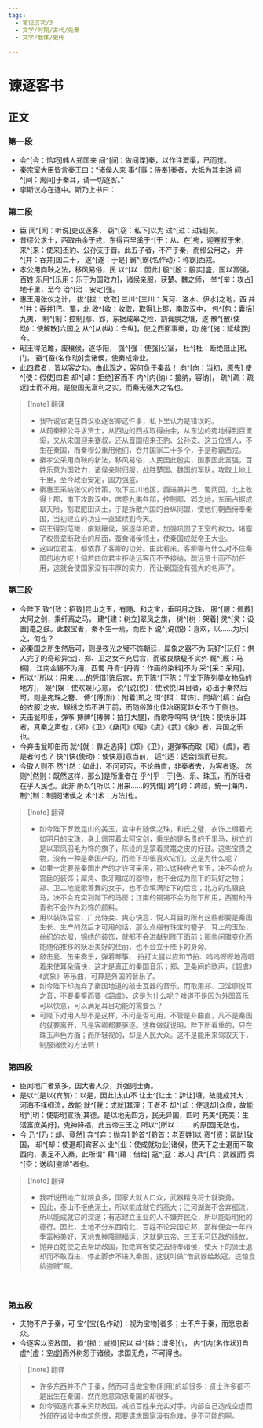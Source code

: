 ```yaml
---
tags:
  - 笔记层次/3
  - 文学/时期/古代/先秦
  - 文学/载体/史传
  
---
```


# 谏逐客书


## 正文

### 第一段

 - 会^[会：恰巧]韩人郑国来 间^[间：做间谍]秦，以作注溉渠，已而觉。
 - 秦宗室大臣皆言秦王曰：“诸侯人来 事^[事：侍奉]秦者，大抵为其主游 间^[间：离间]于秦耳，请一切逐客。”
 - 李斯议亦在逐中。斯乃上书曰：

### 第二段


- 臣 闻^[闻：听说]吏议逐客， 窃^[窃：私下]以为 过^[过：过错]矣。
- 昔缪公求士，西取由余于戎，东得百里奚于^[于：从、在]宛，迎蹇叔于宋， 来^[来：使来]丕豹、公孙支于晋。此五子者，不产于秦，而缪公用之， 并^[并：吞并]国二十， 遂^[遂：于是] 霸^[霸{名作动}：称霸]西戎。
- 孝公用商鞅之法，移风易俗，民 以^[以：因此]  殷^[殷：殷实]盛，国以富强，百姓 乐用^[乐用：乐于为国效力]，诸侯亲服，获楚、魏之师， 举^[举：攻占]地千里，至今 治^[治：安定]强。
- 惠王用张仪之计， 拔^[拔：攻取]  三川^[三川：黄河、洛水、伊水]之地，西 并^[并：吞并]巴、蜀，北 收^[收：收取，取得]上郡，南取汉中， 包^[包：囊括]九夷， 制^[制：控制]鄢、郢，东据成皋之险，割膏腴之壤，遂 散^[散{使动}：使解散]六国之 从^[从(纵)：合纵]，使之西面事秦，功 施^[施：延续]到今。
- 昭王得范雎，废穰侯，逐华阳， 强^[强：使强]公室， 杜^[杜：断绝阻止]私门， 蚕^[蚕{名作动}]食诸侯，使秦成帝业。
- 此四君者，皆以客之功。由此观之，客何负于秦哉！ 向^[向：当初，原先] 使^[使：假使]四君 却^[却：拒绝]客而不 内^[内(纳)：接纳，容纳]， 疏^[疏：疏远]士而不用，是使国无富利之实，而秦无强大之名也。

>[!note] 翻译
> - 我听说官吏在商议驱逐客卿这件事，私下里认为是错误的。
> - 从前秦穆公寻求贤士，从西边的西戎取得由余，从东边的宛地得到百里奚，又从宋国迎来蹇叔，还从晋国招来丕豹、公孙支。这五位贤人，不生在秦国，而秦穆公重用他们，吞并国家二十多个，于是称霸西戎。
> - 秦孝公采用商鞅的新法，移风易俗，人民因此殷实，国家因此富强，百姓乐意为国效力，诸侯亲附归服，战胜楚国、魏国的军队，攻取土地上千里，至今政治安定，国力强盛。
> - 秦惠王采纳张仪的计策，攻下三川地区，西进兼并巴、蜀两国，北上收得上郡，南下攻取汉中，席卷九夷各部，控制鄢、郢之地，东面占据成皋天险，割取肥田沃土，于是拆散六国的合纵同盟，使他们朝西侍奉秦国，当初建立的功业一直延续到今天。
> - 昭王得到范雎，废黜穰侯，驱逐华阳君，加强巩固了王室的权力，堵塞了权贵垄断政治的局面，蚕食诸侯领土，使秦国成就帝王大业。
> - 这四位君主，都依靠了客卿的功劳。由此看来，客卿哪有什么对不住秦国的地方呢！倘若四位君主拒绝远客而不予接纳，疏远贤士而不加任用，这就会使国家没有丰厚的实力，而让秦国没有强大的名声了。

### 第三段

- 今陛下 致^[致：招致]昆山之玉，有随、和之宝，垂明月之珠， 服^[服：佩戴]太阿之剑，乘纤离之马， 建^[建：树立]翠凤之旗， 树^[树：架着] 灵^[灵：设置]鼍之鼓。此数宝者，秦不生一焉，而陛下 说^[说(悦)：喜欢，以……为乐]之，何也？
- 必秦国之所生然后可，则是夜光之璧不饰朝廷，犀象之器不为 玩好^[玩好：供人完了的奇珍异宝]，郑、卫之女不充后宫，而骏良駃騠不实外 厩^[厩：马棚]，江南金锡不为用，西蜀 丹青^[丹青：作画的染料]不为 采^[采：采用]。
- 所以^[所以：用来……的凭借]饰后宫，充下陈^[下陈：厅堂下陈列美女物品的地方]， 娱^[娱：使欢娱]心意， 说^[说(悦)：使欣悦]耳目者，必出于秦然后可，则是宛珠之簪、 傅^[傅(附)：附着]玑之 珥^[珥：耳饰]、阿缟^[缟：白色的衣服]之衣、锦绣之饰不进于前，而随俗雅化佳冶窈窕赵女不立于侧也。
- 夫击瓮叩缶，弹筝 搏髀^[搏髀：拍打大腿]，而歌呼呜呜 快^[快：使快乐]耳者，真秦之声也；《郑》《卫》《桑间》《昭》《虞》《武》《象》者，异国之乐也。
- 今弃击瓮叩缶而 就^[就：靠近选择]《郑》《卫》，退弹筝而取《昭》《虞》，若是者何也？ 快^[快{使动}：使快意]意当前， 适^[适：适合]观而已矣。
- 今取人则不 然^[然：如此]，不问可否，不论曲直，非秦者去，为客者逐。 然则^[然则：既然这样，那么]是所重者在 乎^[乎：于]色、乐、珠玉，而所轻者在乎人民也。此非 所以^[所以：用来……的凭借] 跨^[跨：跨越，统一]海内、 制^[制：制服]诸侯之 术^[术：方法]也。

>[!note] 翻译
>- 如今陛下罗致昆山的美玉，宫中有随侯之珠，和氏之璧，衣饰上缀着光如明月的宝珠，身上佩带着太阿宝剑，乘坐的是名贵的千里马，树立的是以翠凤羽毛为饰的旗子，陈设的是蒙着灵鼍之皮的好鼓。这些宝贵之物，没有一种是秦国产的，而陛下却很喜欢它们，这是为什么呢？
>- 如果一定要是秦国出产的才许可采用，那么这种夜光宝玉，决不会成为宫廷的装饰；犀角、象牙雕成的器物，也不会成为陛下的玩好之物；郑、卫二地能歌善舞的女子，也不会填满陛下的后宫；北方的名骥良马，决不会充实到陛下的马房；江南的铜锡不会为陛下所用，西蜀的丹青也不会作为彩饰的颜料。
>- 用以装饰后宫、广充侍妾、爽心快意、悦人耳目的所有这些都要是秦国生长、生产的然后才可用的话，那么点缀有珠宝的簪子，耳上的玉坠，丝织的衣服，锦绣的装饰，就都不会进献到陛下面前；那些闲雅变化而能随俗推移的妖冶美好的佳丽，也不会立于陛下的身旁。
>- 敲击瓮、缶来奏乐，弹着琴筝、 拍打大腿以应和节拍、呜呜呀呀地高唱着来使耳朵痛快，这才是真正的秦国音乐；郑、卫桑间的歌声，《韶虞》《武象》等乐曲，可算是外国的音乐了。
>- 如今陛下却抛弃了秦国地道的敲击瓦器的音乐，而取用郑、卫淫靡悦耳之音，不要秦筝而要《韶虞》，这是为什么呢？难道不是因为外国音乐可以快意，可以满足耳目功能的需要么？
>- 可陛下对用人却不是这样，不问是否可用，不管是非曲直，凡不是秦国的就要离开，凡是客卿都要驱逐。这样做就说明，陛下所看重的，只在珠玉声色方面；而所轻视的，却是人民大众。这不是能用来驾驭天下，制服诸侯的方法啊！



### 第四段

- 臣闻地广者粟多，国大者人众，兵强则士勇。 
- 是以^[是以{宾前}：以是，因此]太山不 让土^[让土：辞让]壤，故能成其大；河海不择细流，故能 就^[就：成就]其深；王者不 却^[却：使退却]众庶，故能 明^[明：使彰明宣扬]其德。是以地无四方，民无异国，四时 充美^[充美：生活富庶美好]，鬼神降福，此五帝三王之 所以^[所以：……的原因]无敌也。
- 今 乃^[乃：却、竟然] 弃^[弃：抛弃] 黔首^[黔首：老百姓]以 资^[资：帮助]敌国， 却^[却：使退却]宾客以 业^[业：使成就功业]诸侯，使天下之士退而不敢西向，裹足不入秦，此所谓“ 藉^[藉：借给] 寇^[寇：敌人] 兵^[兵：武器]而 赍^[赍：送给]盗粮”者也。

>[!note] 翻译
>- 我听说田地广就粮食多，国家大就人口众，武器精良将士就骁勇。
>- 因此，泰山不拒绝泥土，所以能成就它的高大；江河湖海不舍弃细流，所以能成就它的深邃；有志建立王业的人不嫌弃民众，所以能彰明他的德行。因此，土地不分东西南北，百姓不论异国它邦，那样便会一年四季富裕美好，天地鬼神降赐福运，这就是五帝、三王无可匹敌的缘故。
>- 抛弃百姓使之去帮助敌国，拒绝宾客使之去侍奉诸侯，使天下的贤士退却而不敢西进，停止脚步不进入秦国，这就叫做“借武器给敌寇，送粮食给盗贼”啊。


　　
### 第五段

- 夫物不产于秦，可 宝^[宝{名作动}：视为宝物]者多；士不产于秦，而愿忠者众。
- 今逐客以资敌国， 损^[损：减损]民以 益^[益：增多]仇， 内^[内{名作状}]自 虚^[虚：空虚]而外树怨于诸侯，求国无危，不可得也。

>[!note] 翻译
>- 许多东西并不产于秦，然而可当做宝物(利用)的却很多；贤士许多都不是出生在秦国，然而愿意效忠秦国的却很多。
>- 如今驱逐宾客来资助敌国，减损百姓来充实对手，内部自己造成空虚而外部在诸侯中构筑怨恨，那要谋求国家没有危难，是不可能的啊。